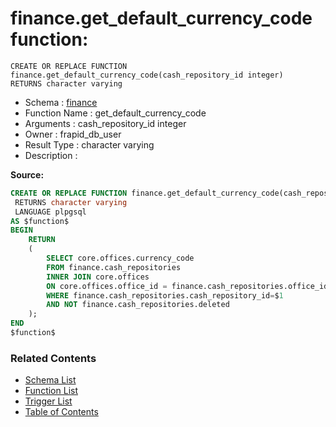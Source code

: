 # finance.get_default_currency_code function:

```plpgsql
CREATE OR REPLACE FUNCTION finance.get_default_currency_code(cash_repository_id integer)
RETURNS character varying
```
* Schema : [finance](../../schemas/finance.md)
* Function Name : get_default_currency_code
* Arguments : cash_repository_id integer
* Owner : frapid_db_user
* Result Type : character varying
* Description : 


**Source:**
```sql
CREATE OR REPLACE FUNCTION finance.get_default_currency_code(cash_repository_id integer)
 RETURNS character varying
 LANGUAGE plpgsql
AS $function$
BEGIN
    RETURN
    (
        SELECT core.offices.currency_code 
        FROM finance.cash_repositories
        INNER JOIN core.offices
        ON core.offices.office_id = finance.cash_repositories.office_id
        WHERE finance.cash_repositories.cash_repository_id=$1
		AND NOT finance.cash_repositories.deleted	
    );
END
$function$

```

### Related Contents
* [Schema List](../../schemas.md)
* [Function List](../../functions.md)
* [Trigger List](../../triggers.md)
* [Table of Contents](../../README.md)

